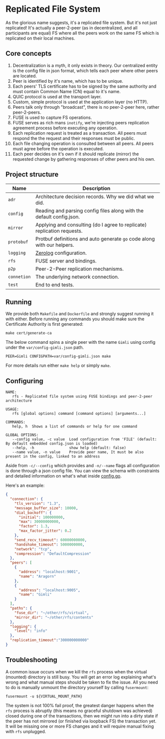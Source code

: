 # Replicated File System

As the glorious name suggests, it's a replicated file system.
But it's not just replicated! It's actually a peer-2-peer
(as in decentralized, and all participants are equal) FS where all the
peers work on the same FS which is replicated on their local machines.

## Core concepts

1. Decentralization is a myth, it only exists in theory.
   Our centralized entity is the config file in json format, which tells
   each peer where other peers are located.
2. Peer is identified by it's name, which has to be unique.
3. Each peers' TLS certificate has to be signed by the same authority
   and must contain Common Name (CN) equal to it's name.
4. QUIC protocol is used at the transport layer.
5. Custom, simple protocol is used at the application layer (no HTTP).
6. Peers talk only through "broadcast", there is no peer-2-peer here, rather peer-2-peers.
7. FUSE is used to capture FS operations.
8. FUSE serves as rich mans `inotify`,
   we're injecting peers replication agreement process before executing any operation.
9. Each replication request is treated as a transaction.
   All peers must respond the the request and their responses must be public.
10. Each file changing operation is consulted between all peers.
    All peers must agree before the operation is executed.
11. Each peer decides on it's own if it should replicate (mirror) the requested change
    by gathering responses of other peers and his own.

## Project structure

| Name        | Description                                                             |
|-------------|-------------------------------------------------------------------------|
| `adr`       | Architecture decision records. Why we did what we did.                  |
| `config`    | Reading and parsing config files along with the default config.json.    |
| `mirror`    | Applying and consulting (do I agree to replicate) replication requests. |
| `protobuf`  | Protbuf definitions and auto generate `go` code along with our helpers. |
| `logging`   | [Zerolog](https://github.com/rs/zerolog) configuration.                 |
| `rfs`       | FUSE server and bindings.                                               |
| `p2p`       | Peer-2-Peer replication mechanisms.                                     |
| `connetion` | The underlying network connection.                                      |
| `test`      | End to end tests.                                                       |

## Running

We provide both `Makefile` and `Dockerfile` and strongly suggest running it with either.
Before running any commands you should make sure the Certificate Authority is first generated:

```shell
make cert/generate-ca
```

The below command spins a single peer with the name `Gimli` using config under the `var/config-gimli.json` path.

```shell
PEER=Gimli CONFIGPATH=var/config-gimli.json make
```

For more details run either `make help` or simply `make`.

## Configuring

```text
NAME:
   rfs - Replicated file system using FUSE bindings and peer-2-peer architecture

USAGE:
   rfs [global options] command [command options] [arguments...]

COMMANDS:
   help, h  Shows a list of commands or help for one command

GLOBAL OPTIONS:
   --config value, -c value  Load configuration from 'FILE' (default: By default embedded config.json is loaded)
   --help, -h                show help (default: false)
   --name value, -n value    Provide peer name, It must be also present in the config, linked to an address
```

Aside from `-c/--config` which provides  and `-n/--name` flags all configuration is done through a json config file.
You can view the schema with constraints and detailed information on what's what
inside [config.go](./config/config.go).

Here's an example:

```json
{
  "connection": {
    "tls_version": "1.3",
    "message_buffer_size": 10000,
    "dial_backoff": {
      "initial": 100000000,
      "max": 30000000000,
      "factor": 1.3,
      "max_factor_jitter": 0.2
    },
    "send_recv_timeout": 60000000000,
    "handshake_timeout": 5000000000,
    "network": "tcp",
    "compression": "DefaultCompression"
  },
  "peers": [
    {
      "address": "localhost:9001",
      "name": "Aragorn"
    },
    {
      "address": "localhost:9005",
      "name": "Gimli"
    }
  ],
  "paths": {
    "fuse_dir": "~/other/rfs/virtual",
    "mirror_dir": "~/other/rfs/contents"
  },
  "logging": {
    "level": "info"
  },
  "replication_timeout":"300000000000"
}
```

## Troubleshooting

A common issue occurs when we kill the `rfs` process when the virtual (mounted) directory is still busy.
You will get an error log explaining what's wrong and what manual steps should be taken to fix the issue.
All you need to do is manually unmount the directory yourself by calling `fusermount`:

```shell
fusermount -u ${VIRTUAL_MOUNT_PATH}
```

The system is not 100% fail proof, the greatest danger happens when the `rfs` process is abruptly
(this means no graceful shutdown was achieved) closed during one of the transactions, then we might run
into a dirty state if the peer has not mirrored (or finished via loopback FS) the transaction yet.
It will be missing one or more FS changes and it will require manual fixing with `rfs` unplugged.